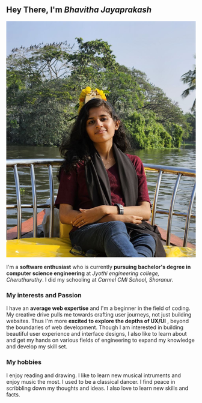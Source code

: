## **Hey There, I'm _Bhavitha Jayaprakash_**

![Bhavitha Jayaprakash's Photo](https://github.com/bhavitha-jayaprakash/TATA-IIIC-Internship-24/blob/main/IMG_20240124_071433_615.jpg)
 
I'm a **software enthusiast** who is currently **pursuing bachelor's degree in computer science engineering** at *Jyothi engineering college, Cheruthuruthy*.
I did my schooling at *Carmel CMI School, Shoranur*.  

### **My interests and Passion**
I have an **average web expertise** and I'm a beginner in the field of coding. My creative drive pulls me towards crafting user journeys, not just building websites. 
Thus I'm more **excited to explore the depths of UX/UI** , beyond the boundaries of web development. 
Though I am interested in building beautiful user experience and interface designs, I also like to learn about and get my hands on various fields of engineering to expand my knowledge and develop my skill set.

### **My hobbies**
I enjoy reading and drawing. I like to learn new musical intruments and enjoy music the most. I used to be a classical dancer. I find peace in scribbling down my thoughts and ideas. I also love to learn new skills and facts.
